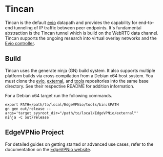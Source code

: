 # Tincan

Tincan is the default [evio](https://github.com/EdgeVPNio/evio) datapath and provides the capability for end-to-end tunneling of IP traffic between peer endpoints. It's fundamental abstraction is the Tincan tunnel which is build on the WebRTC data channel. Tincan supports the ongoing research into virtual overlay networks and the [Evio controller](https://github.com/EdgeVPNio/evio/tree/master/controller).

## Build
Tincan uses the generate ninja (GN) build system. It also supports multiple platform builds via cross compilation from a Debian x64 host system. You must clone the [evio](https://github.com/EdgeVPNio/evio), [external](https://github.com/EdgeVPNio/external), and [tools](https://github.com/EdgeVPNio/tools) repositories into the same base directory. See their respective README for addition information.

For a Debian x64 target run the following commands.
```
export PATH=/path/to/local/EdgeVPNio/tools/bin:$PATH
gn gen out/release --args='target_sysroot_dir="/path/to/local/EdgeVPNio/external"'
ninja -C out/release
```



## EdgeVPNio Project
For detailed guides on getting started or advanced use cases, refer to the documentation on the [EdgeVPNio website](http://edgevpn.io).
